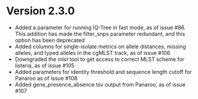 

# Version 2.3.0
- Added a parameter for running IQ-Tree in fast mode, as of issue #86. This addition has made the filter_snps parameter redundant, and this option has been deprecated
- Added columns for single-isolate metrics on allele distances, missing alleles, and typed alleles in the cgMLST track, as of issue #106
- Downgraded the mlst tool to get access to correct MLST scheme for listeria, as of issue #105
- Added parameters for identity threshold and sequence length cutoff for Panaroo as of issue #108
- Added gene_presence_absence.tsv output from Panaroo, as of issue #107
